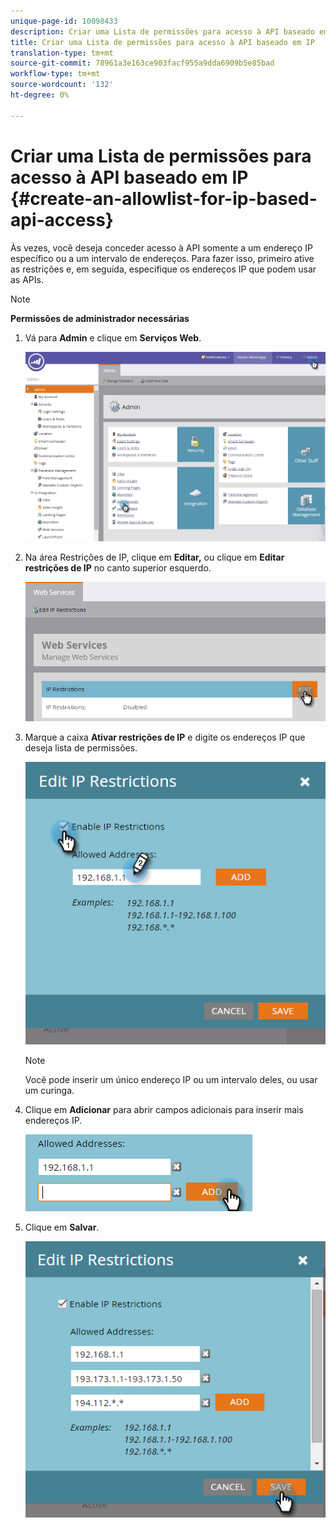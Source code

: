 ```yaml
---
unique-page-id: 10098433
description: Criar uma Lista de permissões para acesso à API baseado em IP - Documentos do Marketing - Documentação do produto
title: Criar uma Lista de permissões para acesso à API baseado em IP
translation-type: tm+mt
source-git-commit: 78961a3e163ce903facf955a9dda6909b5e85bad
workflow-type: tm+mt
source-wordcount: '132'
ht-degree: 0%

---
```



# Criar uma Lista de permissões para acesso à API baseado em IP {#create-an-allowlist-for-ip-based-api-access}

Às vezes, você deseja conceder acesso à API somente a um endereço IP específico ou a um intervalo de endereços. Para fazer isso, primeiro ative as restrições e, em seguida, especifique os endereços IP que podem usar as APIs.

>[!NOTE]
>
>**Permissões de administrador necessárias**

1. Vá para **Admin** e clique em **Serviços Web**.

   ![](assets/image2016-2-25-9-3a12-3a48.png)

1. Na área Restrições de IP, clique em **Editar,** ou clique em **Editar restrições de IP** no canto superior esquerdo.

   ![](assets/image2016-2-25-9-3a15-3a30.png)

1. Marque a caixa **Ativar restrições de IP** e digite os endereços IP que deseja lista de permissões.

   ![](assets/image2016-2-25-9-3a18-3a28.png)

   >[!NOTE]
   >
   >Você pode inserir um único endereço IP ou um intervalo deles, ou usar um curinga.

1. Clique em **Adicionar** para abrir campos adicionais para inserir mais endereços IP.

   ![](assets/image2016-2-25-9-3a20-3a47.png)

1. Clique em **Salvar**.

   ![](assets/image2016-2-25-9-3a28-3a21.png)
